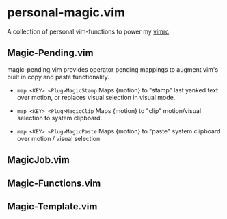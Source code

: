 # personal-magic.vim
A collection of personal vim-functions to power my [vimrc][]

[vimrc]: https://github.com/s133p/dotfiles/blob/master/.vimrc

## Magic-Pending.vim

magic-pending.vim provides operator pending mappings to augment vim's
built in copy and paste functionality.

- `map <KEY> <Plug>MagicStamp`
  Maps <KEY>{motion} to "stamp" last yanked text over motion, 
  or replaces visual selection in visual mode.

- `map <KEY> <Plug>MagicClip`
  Maps <KEY>{motion} to "clip" motion/visual selection to system
  clipboard.

- `map <KEY> <Plug>MagicPaste`
  Maps <KEY>{motion} to "paste" system clipboard over
  motion / visual selection.

## MagicJob.vim

## Magic-Functions.vim

## Magic-Template.vim
